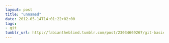 ```yaml
---
layout: post
title: "unnamed"
date: 2012-05-14T14:01:22+02:00
tags:
- git
tumblr_url: http://fabiantheblind.tumblr.com/post/23034669267/git-basics-episode-1-what-is-version-control
---
```

